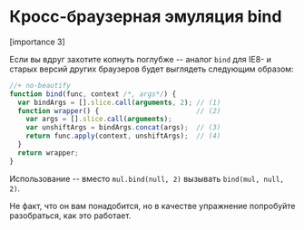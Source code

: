 # Кросс-браузерная эмуляция bind

[importance 3]

Если вы вдруг захотите копнуть поглубже -- аналог `bind` для IE8- и старых версий других браузеров будет выглядеть следующим образом:

```js
//+ no-beautify
function bind(func, context /*, args*/) {
  var bindArgs = [].slice.call(arguments, 2); // (1)
  function wrapper() {                        // (2)
    var args = [].slice.call(arguments); 
    var unshiftArgs = bindArgs.concat(args);  // (3)
    return func.apply(context, unshiftArgs);  // (4)
  }
  return wrapper;
}
```

Использование -- вместо `mul.bind(null, 2)` вызывать `bind(mul, null, 2)`.

Не факт, что он вам понадобится, но в качестве упражнение попробуйте разобраться, как это работает.

